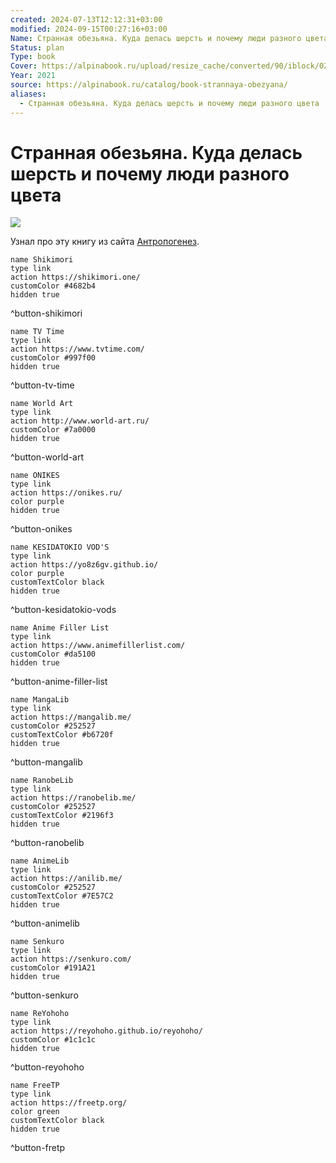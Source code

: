 ```yaml
---
created: 2024-07-13T12:12:31+03:00
modified: 2024-09-15T00:27:16+03:00
Name: Странная обезьяна. Куда делась шерсть и почему люди разного цвета
Status: plan
Type: book
Cover: https://alpinabook.ru/upload/resize_cache/converted/90/iblock/025/470_470_1/0255064fb846716f1801203af5fb256e.jpg.webp
Year: 2021
source: https://alpinabook.ru/catalog/book-strannaya-obezyana/
aliases:
  - Странная обезьяна. Куда делась шерсть и почему люди разного цвета
---
```


# Странная обезьяна. Куда делась шерсть и почему люди разного цвета

![](https://alpinabook.ru/upload/resize_cache/converted/90/iblock/025/470_470_1/0255064fb846716f1801203af5fb256e.jpg.webp)

Узнал про эту книгу из сайта [Антропогенез](https://antropogenez.ru/book/29/).

```button
name Shikimori
type link
action https://shikimori.one/
customColor #4682b4
hidden true
```
^button-shikimori

```button
name TV Time
type link
action https://www.tvtime.com/
customColor #997f00
hidden true
```
^button-tv-time

```button
name World Art
type link
action http://www.world-art.ru/
customColor #7a0000
hidden true
```
^button-world-art

```button
name ONIKES
type link
action https://onikes.ru/
color purple
hidden true
```
^button-onikes

```button
name KESIDATOKIO VOD'S
type link
action https://yo8z6gv.github.io/
color purple
customTextColor black
hidden true
```
^button-kesidatokio-vods

```button
name Anime Filler List
type link
action https://www.animefillerlist.com/
customColor #da5100
hidden true
```
^button-anime-filler-list

```button
name MangaLib
type link
action https://mangalib.me/
customColor #252527
customTextColor #b6720f
hidden true
```
^button-mangalib

```button
name RanobeLib
type link
action https://ranobelib.me/
customColor #252527
customTextColor #2196f3
hidden true
```
^button-ranobelib

```button
name AnimeLib
type link
action https://anilib.me/
customColor #252527
customTextColor #7E57C2
hidden true
```
^button-animelib

```button
name Senkuro
type link
action https://senkuro.com/
customColor #191A21
hidden true
```
^button-senkuro

```button
name ReYohoho
type link
action https://reyohoho.github.io/reyohoho/
customColor #1c1c1c
hidden true
```
^button-reyohoho

```button
name FreeTP
type link
action https://freetp.org/
color green
customTextColor black
hidden true
```
^button-fretp
